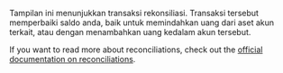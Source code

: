 Tampilan ini menunjukkan transaksi rekonsiliasi. Transaksi tersebut memperbaiki saldo anda, baik untuk memindahkan uang dari aset akun terkait, atau dengan menambahkan uang kedalam akun tersebut.

If you want to read more about reconciliations, check out the [official documentation on reconciliations](https://firefly-iii.readthedocs.io/en/latest/advanced/reconcile.html).